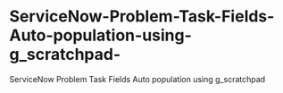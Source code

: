 # ServiceNow-Problem-Task-Fields-Auto-population-using-g_scratchpad-
ServiceNow Problem Task Fields Auto population using g_scratchpad 
